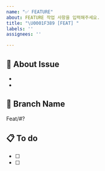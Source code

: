 ```yaml
---
name: "✅ FEATURE"
about: FEATURE 작업 사항을 입력해주세요.
title: "\U0001F389 [FEAT] "
labels: ''
assignees: ''

---
```


## 🤔 About Issue
-
- 

## 💫 Branch Name
Feat/#?

## 📋 To do
- [ ] 
- [ ]
